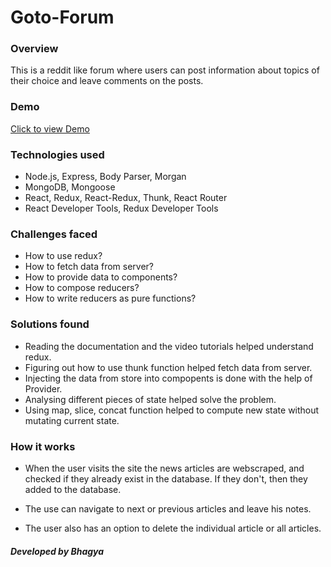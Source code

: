 # Goto-Forum

### Overview
This is a reddit like forum where users can post information about topics of their choice and  leave comments on the posts.

### Demo
[Click to view Demo](https://bc-forum.herokuapp.com/)

### Technologies used

* Node.js, Express, Body Parser, Morgan
* MongoDB, Mongoose
* React, Redux, React-Redux, Thunk, React Router
* React Developer Tools, Redux Developer Tools

### Challenges faced

* How to use redux?
* How to fetch data from server?
* How to provide data to components?
* How to compose reducers?
* How to write reducers as pure functions?

### Solutions found

* Reading the documentation and the video tutorials helped understand redux.
* Figuring out how to use thunk function helped fetch data from server.
* Injecting the data from store into compopents is done with the help of Provider.
* Analysing different pieces of state helped solve the problem.
* Using map, slice, concat function helped to compute new state without mutating current state.

### How it works

* When the user visits the site the news articles are webscraped, and checked if they already exist in the database. If they don't, then they added to the database.

* The use can navigate to next or previous articles and leave his notes.

* The user also has an option to delete the individual article or all articles.

##### Developed by Bhagya
